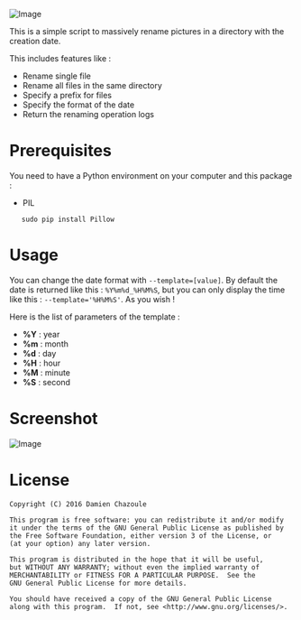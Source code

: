 ![Image](https://raw.githubusercontent.com/MrDoomy/PicturesRenamer/master/dev/images/pictures_renamer.png)

This is a simple script to massively rename pictures in a directory with the creation date.

This includes features like :
- Rename single file
- Rename all files in the same directory
- Specify a prefix for files
- Specify the format of the date
- Return the renaming operation logs

# Prerequisites

You need to have a Python environment on your computer and this package :

- PIL

```shell
   sudo pip install Pillow
```

# Usage

You can change the date format with `--template=[value]`. By default the date is returned like this : `%Y%m%d_%H%M%S`, but you can only display the time like this : `--template='%H%M%S'`. As you wish !

Here is the list of parameters of the template : 
- **%Y** : year
- **%m** : month
- **%d** : day
- **%H** : hour
- **%M** : minute
- **%S** : second

# Screenshot

![Image](https://raw.githubusercontent.com/MrDoomy/MusicCropper/master/dev/screenshots/computer.png)

# License

    Copyright (C) 2016 Damien Chazoule

    This program is free software: you can redistribute it and/or modify
    it under the terms of the GNU General Public License as published by
    the Free Software Foundation, either version 3 of the License, or
    (at your option) any later version.

    This program is distributed in the hope that it will be useful,
    but WITHOUT ANY WARRANTY; without even the implied warranty of
    MERCHANTABILITY or FITNESS FOR A PARTICULAR PURPOSE.  See the
    GNU General Public License for more details.

    You should have received a copy of the GNU General Public License
    along with this program.  If not, see <http://www.gnu.org/licenses/>.
